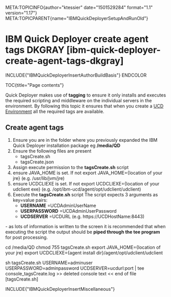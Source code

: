 META:TOPICINFO{author="ktessier" date="1501529284" format="1.1"
version="1.17"} META:TOPICPARENT{name="IBMQuickDeployerSetupAndRunOld"}

# IBM Quick Deployer create agent tags DKGRAY [ibm-quick-deployer-create-agent-tags-dkgray]

INCLUDE{"IBMQuickDeployerInsertAuthorBuildBasis"} ENDCOLOR

TOC{title="Page contents"}

Quick Deployer makes use of **tagging** to ensure it only installs and
executes the required scripting and middleware on the individual servers
in the environment. By following this topic it ensures that when you
create a [UCD Environment](IBMQuickDeployerEnvironmentConstruction) all
the required tags are available.

## Create agent tags

1.  Ensure you are in the folder where you previously expanded the IBM
    Quick Deployer installation package eg **/media/QD**
2.  Ensure the following files are present
    -   tagsCreate.sh
    -   tagsCreate.json
3.  Assign execute permission to the **tagsCreate.sh** script
4.  ensure JAVA_HOME is set. If not export JAVA_HOME={location of your
    jre} (e.g. /usr/lib/jvm/jre)
5.  ensure UCDCLIEXE is set. If not export UCDCLIEXE={location of your
    udclient exe} (e.g. /opt/ibm-ucd/agent/opt/udclient/udclient)
6.  Execute the **tagsCreate.sh** script The script expects 3 arguments
    as key=value pairs:
    -   **USERNAME** =UCDAdminUserName
    -   **USERPASSWORD** =UCDAdminUserPassword
    -   **UCDSERVER** =UCDURL (e.g. https://UCDHostName:8443)

\- as lots of information is written to the screen it is recommended
that when executing the script the output should be **piped through the
tee program** for post processing.

cd /media/QD chmod 755 tagsCreate.sh export JAVA_HOME={location of your
jre} export UCDCLIEXE={agent install dir}/agent/opt/udclient/udclient

sh tagsCreate.sh USERNAME=adminuser USERPASSWORD=adminpassword
UCDSERVER=ucdurl:port \| tee console_tagsCreate.log \>\> deleted console
text \<\< end of file \[tagsCreate.sh\]

INCLUDE{"IBMQuickDeployerInsertMiscellaneous"}
